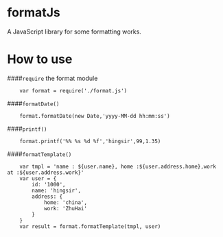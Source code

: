 formatJs
========

A JavaScript library for some formatting works.

How to use
==========

####`require` the format module
```
    var format = require('./format.js')
```
####`formatDate()`
```
    format.formatDate(new Date,'yyyy-MM-dd hh:mm:ss')
```
####`printf()`
```
    format.printf('%% %s %d %f','hingsir',99,1.35)
```
####`formatTemplate()`
```
    var tmpl = 'name : ${user.name}, home :${user.address.home},work at :${user.address.work}'
    var user = {
        id: '1000',
        name: 'hingsir',
        address: {
            home: 'china',
            work: 'ZhuHai'
        }
    }
    var result = format.formatTemplate(tmpl, user)
```
